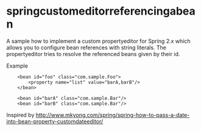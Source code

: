 springcustomeditorreferencingabean
==================================

A sample how to implement a custom propertyeditor for Spring 2.x which allows you to configure bean references with string literals.
The propertyeditor tries to resolve the referenced beans given by their id.

Example

```
    <bean id="foo" class="com.sample.Foo">
        <property name="list" value="barA,barB"/>
    </bean>
    
    <bean id="barA" class="com.sample.Bar"/>
    <bean id="barB" class="com.sample.Bar"/>
```


Inspired by http://www.mkyong.com/spring/spring-how-to-pass-a-date-into-bean-property-customdateeditor/
